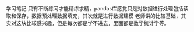 学习笔记
只有不断练习才能精练求精，pandas库感觉只是对数据进行处理包括读取和保存，数据预处理数据填充，其次就是进行数据建模
老师讲的比较基础，其实对这块比较感兴趣，但是每次都是学不进去，里面都是数学统计学等。